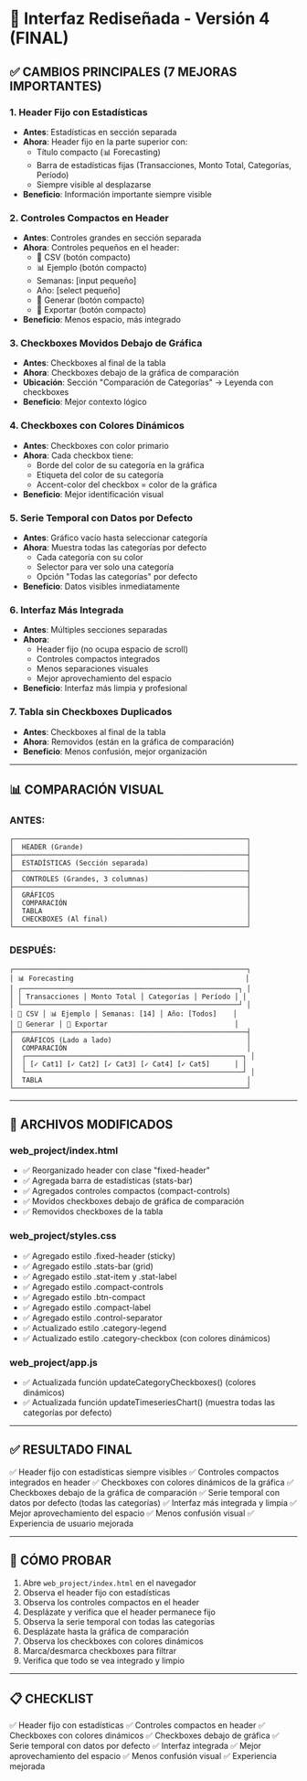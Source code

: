 # 🎨 Interfaz Rediseñada - Versión 4 (FINAL)

## ✅ CAMBIOS PRINCIPALES (7 MEJORAS IMPORTANTES)

### 1. **Header Fijo con Estadísticas**
- **Antes**: Estadísticas en sección separada
- **Ahora**: Header fijo en la parte superior con:
  - Título compacto (📊 Forecasting)
  - Barra de estadísticas fijas (Transacciones, Monto Total, Categorías, Período)
  - Siempre visible al desplazarse
- **Beneficio**: Información importante siempre visible

### 2. **Controles Compactos en Header**
- **Antes**: Controles grandes en sección separada
- **Ahora**: Controles pequeños en el header:
  - 📁 CSV (botón compacto)
  - 📊 Ejemplo (botón compacto)
  - Semanas: [input pequeño]
  - Año: [select pequeño]
  - 🔮 Generar (botón compacto)
  - 💾 Exportar (botón compacto)
- **Beneficio**: Menos espacio, más integrado

### 3. **Checkboxes Movidos Debajo de Gráfica**
- **Antes**: Checkboxes al final de la tabla
- **Ahora**: Checkboxes debajo de la gráfica de comparación
- **Ubicación**: Sección "Comparación de Categorías" → Leyenda con checkboxes
- **Beneficio**: Mejor contexto lógico

### 4. **Checkboxes con Colores Dinámicos**
- **Antes**: Checkboxes con color primario
- **Ahora**: Cada checkbox tiene:
  - Borde del color de su categoría en la gráfica
  - Etiqueta del color de su categoría
  - Accent-color del checkbox = color de la gráfica
- **Beneficio**: Mejor identificación visual

### 5. **Serie Temporal con Datos por Defecto**
- **Antes**: Gráfico vacío hasta seleccionar categoría
- **Ahora**: Muestra todas las categorías por defecto
  - Cada categoría con su color
  - Selector para ver solo una categoría
  - Opción "Todas las categorías" por defecto
- **Beneficio**: Datos visibles inmediatamente

### 6. **Interfaz Más Integrada**
- **Antes**: Múltiples secciones separadas
- **Ahora**: 
  - Header fijo (no ocupa espacio de scroll)
  - Controles compactos integrados
  - Menos separaciones visuales
  - Mejor aprovechamiento del espacio
- **Beneficio**: Interfaz más limpia y profesional

### 7. **Tabla sin Checkboxes Duplicados**
- **Antes**: Checkboxes al final de la tabla
- **Ahora**: Removidos (están en la gráfica de comparación)
- **Beneficio**: Menos confusión, mejor organización

---

## 📊 COMPARACIÓN VISUAL

### ANTES:
```
┌─────────────────────────────────────────────────────────┐
│  HEADER (Grande)                                        │
├─────────────────────────────────────────────────────────┤
│  ESTADÍSTICAS (Sección separada)                        │
├─────────────────────────────────────────────────────────┤
│  CONTROLES (Grandes, 3 columnas)                        │
├─────────────────────────────────────────────────────────┤
│  GRÁFICOS                                               │
│  COMPARACIÓN                                            │
│  TABLA                                                  │
│  CHECKBOXES (Al final)                                  │
└─────────────────────────────────────────────────────────┘
```

### DESPUÉS:
```
┌─────────────────────────────────────────────────────────┐
│ 📊 Forecasting                                          │
│ ┌─────────────────────────────────────────────────────┐ │
│ │ Transacciones │ Monto Total │ Categorías │ Período │ │
│ └─────────────────────────────────────────────────────┘ │
│ 📁 CSV │ 📊 Ejemplo │ Semanas: [14] │ Año: [Todos]    │
│ 🔮 Generar │ 💾 Exportar                               │
├─────────────────────────────────────────────────────────┤
│  GRÁFICOS (Lado a lado)                                 │
│  COMPARACIÓN                                            │
│  ┌─────────────────────────────────────────────────────┐ │
│  │ [✓ Cat1] [✓ Cat2] [✓ Cat3] [✓ Cat4] [✓ Cat5]      │ │
│  └─────────────────────────────────────────────────────┘ │
│  TABLA                                                  │
└─────────────────────────────────────────────────────────┘
```

---

## 📁 ARCHIVOS MODIFICADOS

### web_project/index.html
- ✅ Reorganizado header con clase "fixed-header"
- ✅ Agregada barra de estadísticas (stats-bar)
- ✅ Agregados controles compactos (compact-controls)
- ✅ Movidos checkboxes debajo de gráfica de comparación
- ✅ Removidos checkboxes de la tabla

### web_project/styles.css
- ✅ Agregado estilo .fixed-header (sticky)
- ✅ Agregado estilo .stats-bar (grid)
- ✅ Agregado estilo .stat-item y .stat-label
- ✅ Agregado estilo .compact-controls
- ✅ Agregado estilo .btn-compact
- ✅ Agregado estilo .compact-label
- ✅ Agregado estilo .control-separator
- ✅ Actualizado estilo .category-legend
- ✅ Actualizado estilo .category-checkbox (con colores dinámicos)

### web_project/app.js
- ✅ Actualizada función updateCategoryCheckboxes() (colores dinámicos)
- ✅ Actualizada función updateTimeseriesChart() (muestra todas las categorías por defecto)

---

## ✅ RESULTADO FINAL

✅ Header fijo con estadísticas siempre visibles
✅ Controles compactos integrados en header
✅ Checkboxes con colores dinámicos de la gráfica
✅ Checkboxes debajo de la gráfica de comparación
✅ Serie temporal con datos por defecto (todas las categorías)
✅ Interfaz más integrada y limpia
✅ Mejor aprovechamiento del espacio
✅ Menos confusión visual
✅ Experiencia de usuario mejorada

---

## 🚀 CÓMO PROBAR

1. Abre `web_project/index.html` en el navegador
2. Observa el header fijo con estadísticas
3. Observa los controles compactos en el header
4. Desplázate y verifica que el header permanece fijo
5. Observa la serie temporal con todas las categorías
6. Desplázate hasta la gráfica de comparación
7. Observa los checkboxes con colores dinámicos
8. Marca/desmarca checkboxes para filtrar
9. Verifica que todo se vea integrado y limpio

---

## 📋 CHECKLIST

✅ Header fijo con estadísticas
✅ Controles compactos en header
✅ Checkboxes con colores dinámicos
✅ Checkboxes debajo de gráfica
✅ Serie temporal con datos por defecto
✅ Interfaz integrada
✅ Mejor aprovechamiento del espacio
✅ Menos confusión visual
✅ Experiencia mejorada

